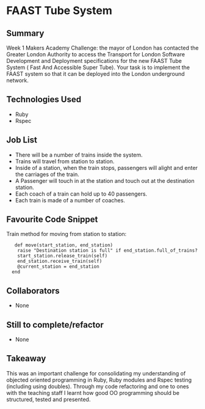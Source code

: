 # FAAST Tube System

## Summary

Week 1 Makers Academy Challenge: the mayor of London has contacted the Greater London Authority to access the Transport for London Software Development and Deployment specifications for the new FAAST Tube System ( Fast And Accessible Super Tube). Your task is to implement the FAAST system so that it can be deployed into the London underground network.

## Technologies Used

- Ruby
- Rspec

## Job List

- There will be a number of trains inside the system.
- Trains will travel from station to station.
- Inside of a station, when the train stops, passengers will alight and enter the carriages of the train.
- A Passenger will touch in at the station and touch out at the destination station.
- Each coach of a train can hold up to 40 passengers.
- Each train is made of a number of coaches.

## Favourite Code Snippet

Train method for moving from station to station:

~~~
   def move(start_station, end_station)
    raise "Destination station is full" if end_station.full_of_trains?
    start_station.release_train(self)
    end_station.receive_train(self)
    @current_station = end_station
  end
~~~

## Collaborators

- None

## Still to complete/refactor

- None

## Takeaway

This was an important challenge for consolidating my understanding of objected oriented programming in Ruby, Ruby modules and Rspec testing (including using doubles). Through my code refactoring and one to ones with the teaching staff I learnt how good OO programming should be structured, tested and presented.
